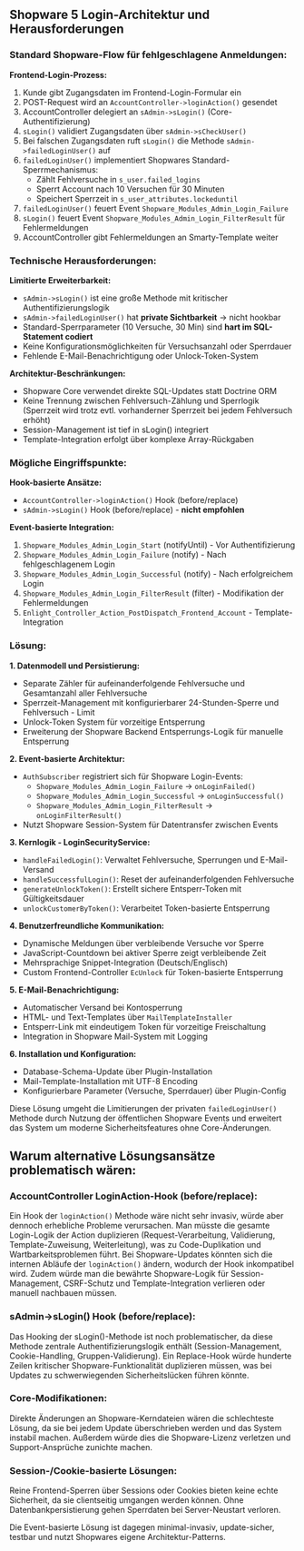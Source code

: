 ## Shopware 5 Login-Architektur und Herausforderungen

### Standard Shopware-Flow für fehlgeschlagene Anmeldungen:

**Frontend-Login-Prozess:**
1. Kunde gibt Zugangsdaten im Frontend-Login-Formular ein
2. POST-Request wird an `AccountController->loginAction()` gesendet  
3. AccountController delegiert an `sAdmin->sLogin()` (Core-Authentifizierung)
4. `sLogin()` validiert Zugangsdaten über `sAdmin->sCheckUser()`
5. Bei falschen Zugangsdaten ruft `sLogin()` die Methode `sAdmin->failedLoginUser()` auf
6. `failedLoginUser()` implementiert Shopwares Standard-Sperrmechanismus:
   - Zählt Fehlversuche in `s_user.failed_logins`  
   - Sperrt Account nach 10 Versuchen für 30 Minuten
   - Speichert Sperrzeit in `s_user_attributes.lockeduntil`
7. `failedLoginUser()` feuert Event `Shopware_Modules_Admin_Login_Failure`
8. `sLogin()` feuert Event `Shopware_Modules_Admin_Login_FilterResult` für Fehlermeldungen
9. AccountController gibt Fehlermeldungen an Smarty-Template weiter

### Technische Herausforderungen:

**Limitierte Erweiterbarkeit:**
- `sAdmin->sLogin()` ist eine große Methode mit kritischer Authentifizierungslogik
- `sAdmin->failedLoginUser()` hat **private Sichtbarkeit** → nicht hookbar
- Standard-Sperrparameter (10 Versuche, 30 Min) sind **hart im SQL-Statement codiert**
- Keine Konfigurationsmöglichkeiten für Versuchsanzahl oder Sperrdauer
- Fehlende E-Mail-Benachrichtigung oder Unlock-Token-System

**Architektur-Beschränkungen:**
- Shopware Core verwendet direkte SQL-Updates statt Doctrine ORM
- Keine Trennung zwischen Fehlversuch-Zählung und Sperrlogik (Sperrzeit wird trotz evtl. vorhanderner Sperrzeit bei jedem Fehlversuch erhöht) 
- Session-Management ist tief in sLogin() integriert
- Template-Integration erfolgt über komplexe Array-Rückgaben

### Mögliche Eingriffspunkte:

**Hook-basierte Ansätze:**
- `AccountController->loginAction()` Hook (before/replace)
- `sAdmin->sLogin()` Hook (before/replace) - **nicht empfohlen**

**Event-basierte Integration:**
1. `Shopware_Modules_Admin_Login_Start` (notifyUntil) - Vor Authentifizierung
2. `Shopware_Modules_Admin_Login_Failure` (notify) - Nach fehlgeschlagenem Login  
3. `Shopware_Modules_Admin_Login_Successful` (notify) - Nach erfolgreichem Login
4. `Shopware_Modules_Admin_Login_FilterResult` (filter) - Modifikation der Fehlermeldungen
5. `Enlight_Controller_Action_PostDispatch_Frontend_Account` - Template-Integration

### Lösung: ###

**1. Datenmodell und Persistierung:**
- Separate Zähler für aufeinanderfolgende Fehlversuche und Gesamtanzahl aller Fehlversuche
- Sperrzeit-Management mit konfigurierbarer 24-Stunden-Sperre und Fehlversuch - Limit
- Unlock-Token System für vorzeitige Entsperrung
- Erweiterung der Shopware Backend Entsperrungs-Logik für manuelle Entsperrung

**2. Event-basierte Architektur:**
- `AuthSubscriber` registriert sich für Shopware Login-Events:
  - `Shopware_Modules_Admin_Login_Failure` → `onLoginFailed()`
  - `Shopware_Modules_Admin_Login_Successful` → `onLoginSuccessful()`  
  - `Shopware_Modules_Admin_Login_FilterResult` → `onLoginFilterResult()`
- Nutzt Shopware Session-System für Datentransfer zwischen Events

**3. Kernlogik - LoginSecurityService:**
- `handleFailedLogin()`: Verwaltet Fehlversuche, Sperrungen und E-Mail-Versand
- `handleSuccessfulLogin()`: Reset der aufeinanderfolgenden Fehlversuche
- `generateUnlockToken()`: Erstellt sichere Entsperr-Token mit Gültigkeitsdauer
- `unlockCustomerByToken()`: Verarbeitet Token-basierte Entsperrung

**4. Benutzerfreundliche Kommunikation:**
- Dynamische Meldungen über verbleibende Versuche vor Sperre
- JavaScript-Countdown bei aktiver Sperre zeigt verbleibende Zeit
- Mehrsprachige Snippet-Integration (Deutsch/Englisch)
- Custom Frontend-Controller `EcUnlock` für Token-basierte Entsperrung

**5. E-Mail-Benachrichtigung:**
- Automatischer Versand bei Kontosperrung
- HTML- und Text-Templates über `MailTemplateInstaller`
- Entsperr-Link mit eindeutigem Token für vorzeitige Freischaltung
- Integration in Shopware Mail-System mit Logging

**6. Installation und Konfiguration:**
- Database-Schema-Update über Plugin-Installation
- Mail-Template-Installation mit UTF-8 Encoding
- Konfigurierbare Parameter (Versuche, Sperrdauer) über Plugin-Config

Diese Lösung umgeht die Limitierungen der privaten `failedLoginUser()` Methode durch Nutzung der öffentlichen 
Shopware Events und erweitert das System um moderne Sicherheitsfeatures ohne Core-Änderungen.

## Warum alternative Lösungsansätze problematisch wären: ##

### AccountController LoginAction-Hook (before/replace): ### 
Ein Hook der `loginAction()` Methode wäre nicht sehr invasiv, würde aber dennoch erhebliche Probleme verursachen. Man müsste die gesamte Login-Logik der Action duplizieren (Request-Verarbeitung, Validierung, Template-Zuweisung, Weiterleitung), was zu Code-Duplikation und Wartbarkeitsproblemen führt. Bei Shopware-Updates könnten sich die internen Abläufe der `loginAction()` ändern, wodurch der Hook inkompatibel wird. Zudem würde man die bewährte Shopware-Logik für Session-Management, CSRF-Schutz und Template-Integration verlieren oder manuell nachbauen müssen.

### sAdmin->sLogin() Hook (before/replace): ###
Das Hooking der sLogin()-Methode ist noch problematischer, da diese Methode zentrale Authentifizierungslogik enthält 
(Session-Management, Cookie-Handling, Gruppen-Validierung). Ein Replace-Hook würde hunderte Zeilen kritischer 
Shopware-Funktionalität duplizieren müssen, was bei Updates zu schwerwiegenden Sicherheitslücken führen könnte.

### Core-Modifikationen: ### 
Direkte Änderungen an Shopware-Kerndateien wären die schlechteste Lösung, da sie bei jedem Update überschrieben werden 
und das System instabil machen. Außerdem würde dies die Shopware-Lizenz verletzen und Support-Ansprüche zunichte machen.

### Session-/Cookie-basierte Lösungen: ### 
Reine Frontend-Sperren über Sessions oder Cookies bieten keine echte Sicherheit, da sie clientseitig umgangen werden 
können. Ohne Datenbankpersistierung gehen Sperrdaten bei Server-Neustart verloren.

Die Event-basierte Lösung ist dagegen minimal-invasiv, update-sicher, testbar und nutzt Shopwares eigene Architektur-Patterns.
